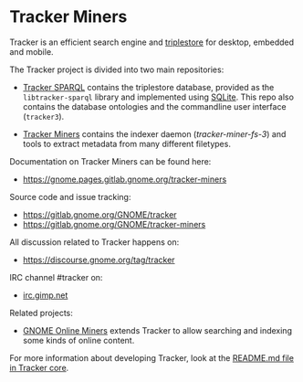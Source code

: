 # Tracker Miners

Tracker is an efficient search engine and
[triplestore](https://en.wikipedia.org/wiki/Triplestore) for desktop, embedded
and mobile.

The Tracker project is divided into two main repositories:

  * [Tracker SPARQL](https://gitlab.gnome.org/GNOME/tracker) contains the
    triplestore database, provided as the `libtracker-sparql` library
    and implemented using [SQLite](http://sqlite.org/). This repo also contains
    the database ontologies and the commandline user interface (`tracker3`).

  * [Tracker Miners](https://gitlab.gnome.org/GNOME/tracker-miners) contains
    the indexer daemon (*tracker-miner-fs-3*) and tools to extract metadata
    from many different filetypes.

Documentation on Tracker Miners can be found here:

  * <https://gnome.pages.gitlab.gnome.org/tracker-miners>

Source code and issue tracking:

  * <https://gitlab.gnome.org/GNOME/tracker>
  * <https://gitlab.gnome.org/GNOME/tracker-miners>

All discussion related to Tracker happens on:

  * <https://discourse.gnome.org/tag/tracker>

IRC channel #tracker on:

  * [irc.gimp.net](irc://irc.gimp.net)

Related projects:

  * [GNOME Online Miners](https://gitlab.gnome.org/GNOME/gnome-online-miners/)
    extends Tracker to allow searching and indexing some kinds of online
    content.

For more information about developing Tracker, look at the
[README.md file in Tracker core](https://gitlab.gnome.org/GNOME/tracker/tree/master/README.md).
